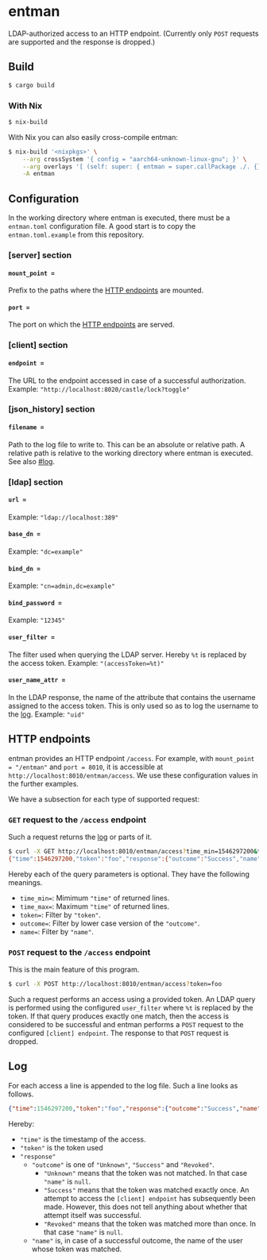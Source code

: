 # entman

LDAP-authorized access to an HTTP endpoint.
(Currently only `POST` requests are supported and the response is dropped.)

## Build

```bash
$ cargo build
```

### With Nix

```bash
$ nix-build
```

With Nix you can also easily cross-compile entman:

```bash
$ nix-build '<nixpkgs>' \
    --arg crossSystem '{ config = "aarch64-unknown-linux-gnu"; }' \
    --arg overlays '[ (self: super: { entman = super.callPackage ./. {}; }) ]' \
    -A entman
```

## Configuration

In the working directory where entman is executed, there must be a
`entman.toml` configuration file.
A good start is to copy the `entman.toml.example` from this repository.

### [server] section

#### `mount_point =`

Prefix to the paths where the [HTTP endpoints](#http-endpoints) are mounted.

#### `port =`

The port on which the [HTTP endpoints](#http-endpoints) are served.

### [client] section

#### `endpoint =`

The URL to the endpoint accessed in case of a successful authorization.
Example: `"http://localhost:8020/castle/lock?toggle"`

### [json_history] section

#### `filename =`

Path to the log file to write to.
This can be an absolute or relative path.
A relative path is relative to the working directory where entman is executed.
See also [#log](#log).

### [ldap] section

#### `url =`

Example: `"ldap://localhost:389"`

#### `base_dn =`

Example: `"dc=example"`

#### `bind_dn =`

Example: `"cn=admin,dc=example"`

#### `bind_password =`

Example: `"12345"`

#### `user_filter =`

The filter used when querying the LDAP server.
Hereby `%t` is replaced by the access token.
Example: `"(accessToken=%t)"`

#### `user_name_attr =`

In the LDAP response, the name of the attribute that contains the username
assigned to the access token.
This is only used so as to log the username to the [log](#log).
Example: `"uid"`

## HTTP endpoints

entman provides an HTTP endpoint `/access`.
For example, with `mount_point = "/entman"` and `port = 8010`, it is accessible
at `http://localhost:8010/entman/access`.
We use these configuration values in the further examples.

We have a subsection for each type of supported request:

### `GET` request to the `/access` endpoint

Such a request returns the [log](#log) or parts of it.

```bash
$ curl -X GET http://localhost:8010/entman/access?time_min=1546297200&time_max=1577833199&token=foo&name=jane-doe&outcome=success&only_latest=false
{"time":1546297200,"token":"foo","response":{"outcome":"Success","name":"jane-doe"}}
```

Hereby each of the query parameters is optional.
They have the following meanings.

* `time_min=`: Mimimum `"time"` of returned lines.
* `time_max=`: Maximum `"time"` of returned lines.
* `token=`: Filter by `"token"`.
* `outcome=`: Filter by lower case version of the `"outcome"`.
* `name=`: Filter by `"name"`.

### `POST` request to the `/access` endpoint

This is the main feature of this program.

```bash
$ curl -X POST http://localhost:8010/entman/access?token=foo
```

Such a request performs an access using a provided token.
An LDAP query is performed using the configured `user_filter`
where `%t` is replaced by the token.
If that query produces exactly one match, then the access is considered to be
successful and entman performs a `POST` request to the configured
`[client] endpoint`.
The response to that `POST` request is dropped.

## Log

For each access a line is appended to the log file.
Such a line looks as follows.

```json
{"time":1546297200,"token":"foo","response":{"outcome":"Success","name":"jane-doe"}}
```

Hereby:

* `"time"` is the timestamp of the access.
* `"token"` is the token used
* `"response"`
  * `"outcome"` is one of `"Unknown"`, `"Success"` and `"Revoked"`.
      * `"Unknown"` means that the token was not matched.
        In that case `"name"` is `null`.
      * `"Success"` means that the token was matched exactly once.
        An attempt to access the `[client] endpoint` has subsequently been made.
        However, this does not tell anything about whether that attempt itself was
        successful.
      * `"Revoked"` means that the token was matched more than once.
        In that case `"name"` is `null`.
  * `"name"` is, in case of a successful outcome, the name of the user whose token
  was matched.
